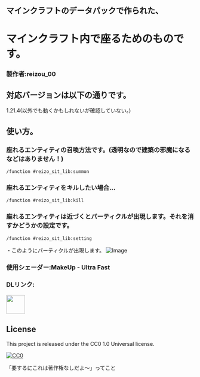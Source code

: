 ## マインクラフトのデータパックで作られた、
# マインクラフト内で座るためのものです。
### 製作者:reizou_00


## 対応バージョンは以下の通りです。

1.21.4(以外でも動くかもしれないが確認していない。)

## 使い方。
### 座れるエンティティの召喚方法です。(透明なので建築の邪魔になるなどはありません！)
```mcfunction
/function #reizo_sit_lib:summon
```
### 座れるエンティティをキルしたい場合...
```mcfunction
/function #reizo_sit_lib:kill
```
### 座れるエンティティは近づくとパーティクルが出現します。それを消すかどうかの設定です。
```mcfunction
/function #reizo_sit_lib:setting
```
・このようにパーティクルが出現します。
![Image](https://github.com/user-attachments/assets/5c5963c4-652d-4792-8780-84ab1b09ad94)

### 使用シェーダー:MakeUp - Ultra Fast

### DLリンク:
<a href="https://modrinth.com/shader/makeup-ultra-fast-shaders/versions">
    <img width="50" src="https://cdn.modrinth.com/data/izsIPI7a/a08432baa86b8ffd58c08f4b3a001ef976ff764d_96.webp">
</a>

## License

This project is released under the CC0 1.0 Universal license.

[![CC0](https://licensebuttons.net/p/zero/1.0/88x31.png)](https://creativecommons.org/publicdomain/zero/1.0/)

「要するにこれは著作権なしだよ～」ってこと